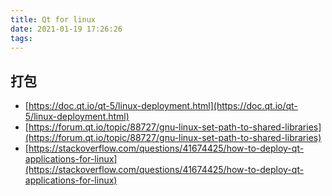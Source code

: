 ```yaml
---
title: Qt for linux
date: 2021-01-19 17:26:26
tags:
---
```


## 打包

- [https://doc.qt.io/qt-5/linux-deployment.html](https://doc.qt.io/qt-5/linux-deployment.html)
- [https://forum.qt.io/topic/88727/gnu-linux-set-path-to-shared-libraries](https://forum.qt.io/topic/88727/gnu-linux-set-path-to-shared-libraries)
- [https://stackoverflow.com/questions/41674425/how-to-deploy-qt-applications-for-linux](https://stackoverflow.com/questions/41674425/how-to-deploy-qt-applications-for-linux)